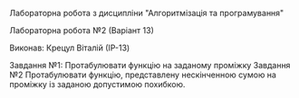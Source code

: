 Лабораторна робота з дисципліни "Алгоритмізація та програмування"

Лабораторна робота №2 (Варіант 13)

Виконав: Крецул Віталій (ІP-13)

Завдання №1: Протабулювати функцію на заданому проміжку Завдання №2 Протабулювати функцію, представлену нескінченною сумою на проміжку із заданою допустимою похибкою.
